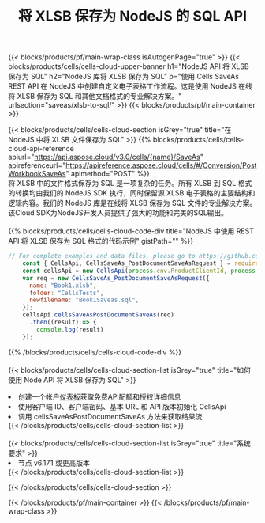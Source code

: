 ﻿---
title: 将 XLSB 保存为 NodeJS 的 SQL API
description: 使用Aspose.Cells Cloud SDK for NodeJS将XLSB格式文件保存为SQL格式文件。
url: /zh/nodejs/saveas/xlsb-to-sql/
---
{{< blocks/products/pf/main-wrap-class isAutogenPage="true" >}}
{{< blocks/products/cells/cells-cloud-upper-banner h1="NodeJS API 将 XLSB 保存为 SQL" h2="NodeJS 库将 XLSB 保存为 SQL" p="使用 Cells SaveAs REST API 在 NodeJS 中创建自定义电子表格工作流程。这是使用 NodeJS 在线将 XLSB 保存为 SQL 和其他文档格式的专业解决方案。" urlsection="saveas/xlsb-to-sql/" >}}
{{< blocks/products/pf/main-container >}}

{{< blocks/products/cells/cells-cloud-section isGrey="true" title="在 NodeJS 中将 XLSB 文件保存为 SQL" >}}
{{% blocks/products/cells/cells-cloud-api-reference apiurl="https://api.aspose.cloud/v3.0/cells/{name}/SaveAs" apireferenceurl="https://apireference.aspose.cloud/cells/#/Conversion/PostWorkbookSaveAs" apimethod="POST" %}}
<br/>
将 XLSB 中的文件格式保存为 SQL 是一项复杂的任务。所有 XLSB 到 SQL 格式的转换均由我们的 NodeJS SDK 执行，同时保留源 XLSB 电子表格的主要结构和逻辑内容。我们的 NodeJS 库是在线将 XLSB 保存为 SQL 文件的专业解决方案。该Cloud SDK为NodeJS开发人员提供了强大的功能和完美的SQL输出。
<br/>
<br/>
{{% blocks/products/cells/cells-cloud-code-div title="NodeJS 中使用 REST API 将 XLSB 保存为 SQL 格式的代码示例" gistPath="" %}}
  
```js
// For complete examples and data files, please go to https://github.com/aspose-cells-cloud/aspose-cells-cloud-node/
    const { CellsApi, CellsSaveAs_PostDocumentSaveAsRequest } = require("asposecellscloud");
    const cellsApi = new CellsApi(process.env.ProductClientId, process.env.ProductClientSecret);
    var req = new CellsSaveAs_PostDocumentSaveAsRequest({
      name: "Book1.xlsb",
      folder: "CellsTests",
      newfilename: "Book1Saveas.sql",
    });
    cellsApi.cellsSaveAsPostDocumentSaveAs(req)
      .then((result) => {
        console.log(result)
    });
```
  
{{% /blocks/products/cells/cells-cloud-code-div %}}
<br/>
<br/>
{{< blocks/products/cells/cells-cloud-section-list isGrey="true" title="如何使用 Node API 将 XLSB 保存为 SQL" >}}
<li>创建一个帐户<a href="https://dashboard.aspose.cloud/">仪表板</a>获取免费API配额和授权详细信息</li>
<li>使用客户端 ID、客户端密码、基本 URL 和 API 版本初始化 CellsApi</li>
<li>调用 cellsSaveAsPostDocumentSaveAs 方法来获取结果流</li>
{{< /blocks/products/cells/cells-cloud-section-list >}}
<br/>
<br/>
{{< blocks/products/cells/cells-cloud-section-list isGrey="true" title="系统要求" >}}
<li>节点 v6.17.1 或更高版本</li>
{{< /blocks/products/cells/cells-cloud-section-list >}}

{{< /blocks/products/cells/cells-cloud-section >}}

{{< /blocks/products/pf/main-container >}}
{{< /blocks/products/pf/main-wrap-class >}}
